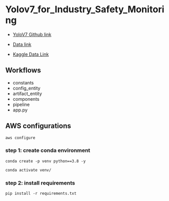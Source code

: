 # Yolov7_for_Industry_Safety_Monitoring

- [YoloV7 Github link](https://github.com/WongKinYiu/yolov7)

- [Data link](https://drive.google.com/file/d/1ncxeLuWEMXkXVI79LXbA38s-Ij0d2q4E/view)

- [Kaggle Data Link](https://www.kaggle.com/datasets/andrewmvd/hard-hat-detection)


## Workflows
- constants
- config_entity
- artifact_entity
- components
- pipeline
- app.py

## AWS configurations
```
aws configure
```

### step 1: create conda environment
```
conda create -p venv python==3.8 -y
```
```
conda activate venv/
```

### step 2: install requirements
```
pip install -r requirements.txt
```

